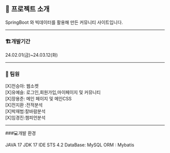 ## 📌 프로젝트 소개
SpringBoot 와 빅데이터를 활용해 만든 커뮤니티 사이트입니다.

***
### 🏗개발기간 
24.02.01(금)~24.03.12(화)

***
### 💁 팀원
[X]전승아: 웹소켓<br>
[X]유예슬: 로그인,회원가입,마이페이지 및 커뮤니티<br>
[X]장용준: 메인 페이지 및 메인CSS<br>
[X]전지환 :전적분석<br>
[X]박재범:칼바람분석<br>
[X]임경진:챔피언분석

***
###💻개발 환경

JAVA 17
JDK 17
IDE STS 4.2
DataBase: MySQL
ORM : Mybatis

